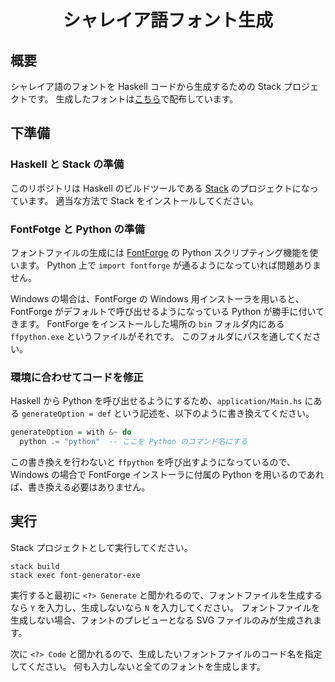<div align="center">
<h1>シャレイア語フォント生成</h1>
</div>

## 概要
シャレイア語のフォントを Haskell コードから生成するための Stack プロジェクトです。
生成したフォントは[こちら](http://ziphil.com/conlang/database/7.html)で配布しています。

## 下準備

### Haskell と Stack の準備
このリポジトリは Haskell のビルドツールである [Stack](https://docs.haskellstack.org/en/stable/README/) のプロジェクトになっています。
適当な方法で Stack をインストールしてください。

### FontFotge と Python の準備
フォントファイルの生成には [FontForge](https://fontforge.github.io/) の Python スクリプティング機能を使います。
Python 上で `import fontforge` が通るようになっていれば問題ありません。

Windows の場合は、FontForge の Windows 用インストーラを用いると、FontForge がデフォルトで呼び出せるようになっている Python が勝手に付いてきます。
FontForge をインストールした場所の `bin` フォルダ内にある `ffpython.exe` というファイルがそれです。
このフォルダにパスを通してください。

### 環境に合わせてコードを修正
Haskell から Python を呼び出せるようにするため、`application/Main.hs` にある `generateOption = def` という記述を、以下のように書き換えてください。
```haskell
generateOption = with &~ do
  python .= "python"  -- ここを Python のコマンド名にする
```

この書き換えを行わないと `ffpython` を呼び出すようになっているので、Windows の場合で FontForge インストーラに付属の Python を用いるのであれば、書き換える必要はありません。

## 実行
Stack プロジェクトとして実行してください。
```
stack build
stack exec font-generator-exe
```

実行すると最初に `<?> Generate` と聞かれるので、フォントファイルを生成するなら `Y` を入力し、生成しないなら `N` を入力してください。
フォントファイルを生成しない場合、フォントのプレビューとなる SVG ファイルのみが生成されます。

次に `<?> Code` と聞かれるので、生成したいフォントファイルのコード名を指定してください。
何も入力しないと全てのフォントを生成します。